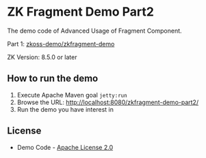 # ZK Fragment Demo Part2
The demo code of Advanced Usage of Fragment Component.

Part 1: [zkoss-demo/zkfragment-demo](https://github.com/zkoss-demo/zkfragment-demo)

ZK Version: 8.5.0 or later

## How to run the demo

1. Execute Apache Maven goal `jetty:run`
2. Browse the URL: [http://localhost:8080/zkfragment-demo-part2/](http://localhost:8080/zkfragment-demo-part2/)
3. Run the demo you have interest in

## License
* Demo Code - [Apache License 2.0](http://www.apache.org/licenses/LICENSE-2.0)
